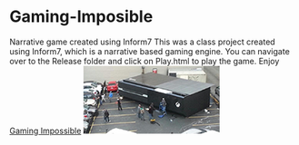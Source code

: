 # Gaming-Imposible
Narrative game created using Inform7
This was a class project created using Inform7, which is a narrative based gaming engine.
You can navigate over to the Release folder and click on Play.html to play the game. 
Enjoy
[Gaming Impossible](https://cdn.rawgit.com/kdaryabe/Gaming-Imposible/master/Release/play.html)
![Alt text](https://github.com/kdaryabe/Gaming-Imposible/blob/master/Cover.png "Screen Shot")
